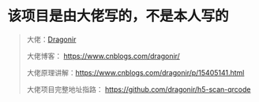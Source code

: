 # 该项目是由大佬写的，不是本人写的

> 大佬：[Dragonir](https://home.cnblogs.com/u/dragonir/)
>
> 大佬博客： https://www.cnblogs.com/dragonir/
>
> 大佬原理讲解：https://www.cnblogs.com/dragonir/p/15405141.html
>
> 大佬项目完整地址指路：  https://github.com/dragonir/h5-scan-qrcode

